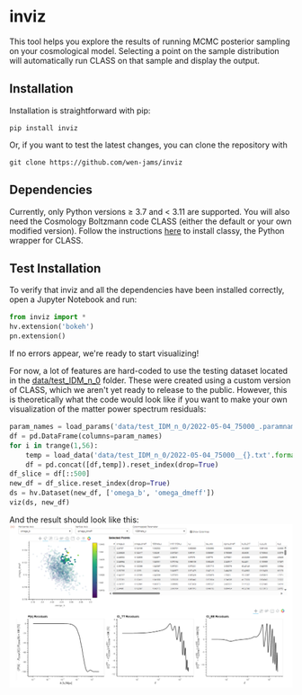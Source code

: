 # inviz

This tool helps you explore the results of running MCMC posterior sampling on your cosmological model. Selecting a point on the sample distribution will automatically run CLASS on that sample and display the output. 

## Installation
Installation is straightforward with pip:

    pip install inviz
Or, if you want to test the latest changes, you can clone the repository with
    
    git clone https://github.com/wen-jams/inviz
## Dependencies
Currently, only Python versions $\geq$ 3.7 and $<$ 3.11 are supported.  You will also need the Cosmology Boltzmann code CLASS (either the default or your own modified version). Follow the instructions [here](https://cobaya.readthedocs.io/en/latest/theory_class.html) to install classy, the Python wrapper for CLASS.

## Test Installation
To verify that inviz and all the dependencies have been installed correctly, open a Jupyter Notebook and run:
```python
from inviz import *
hv.extension('bokeh')
pn.extension()
```
If no errors appear, we're ready to start visualizing!

For now, a lot of features are hard-coded to use the testing dataset located in the [data/test_IDM_n_0](data/test_IDM_n_0) folder. These were created using a custom version of CLASS, which we aren't yet ready to release to the public. However, this is theoretically what the code would look like if you want to make your own visualization of the matter power spectrum residuals:
```python
param_names = load_params('data/test_IDM_n_0/2022-05-04_75000_.paramnames')
df = pd.DataFrame(columns=param_names)
for i in trange(1,56):
    temp = load_data('data/test_IDM_n_0/2022-05-04_75000__{}.txt'.format(i), column_names=param_names)
    df = pd.concat([df,temp]).reset_index(drop=True)
df_slice = df[::500]
new_df = df_slice.reset_index(drop=True)
ds = hv.Dataset(new_df, ['omega_b', 'omega_dmeff'])
viz(ds, new_df)
```
And the result should look like this:
![example output](images/example1.png)